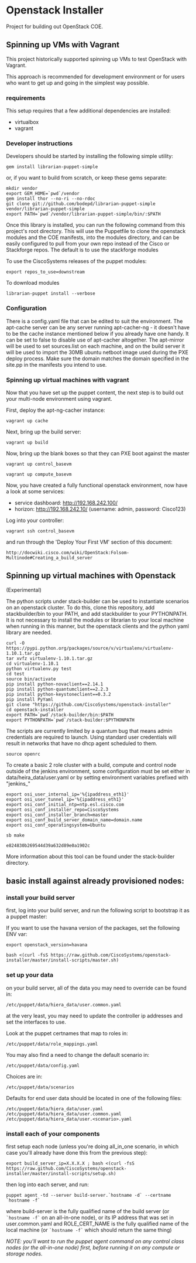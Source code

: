 Openstack Installer
================

Project for building out OpenStack COE.

## Spinning up VMs with Vagrant

This project historically supported spinning up VMs to test OpenStack with Vagrant.

This approach is recommended for development environment or for users who want
to get up and going in the simplest way possible.

### requirements

This setup requires that a few additional dependencies are installed:

* virtualbox
* vagrant

### Developer instructions

Developers should be started by installing the following simple utility:

    gem install librarian-puppet-simple

or, if you want to build from scratch, or keep these gems separate:

    mkdir vendor
    export GEM_HOME=`pwd`/vendor
    gem install thor --no-ri --no-rdoc
    git clone git://github.com/bodepd/librarian-puppet-simple vendor/librarian-puppet-simple
    export PATH=`pwd`/vendor/librarian-puppet-simple/bin/:$PATH

Once this library is installed, you can run the following command from this project's
root directory. This will use the Puppetfile to clone the openstack modules and the COE manifests, into the modules directory, and can be easily configured to pull from your own repo instead of the Cisco or Stackforge repos. The default is to use the stackforge modules

To use the CiscoSystems releases of the puppet modules:

    export repos_to_use=downstream

To download modules

    librarian-puppet install --verbose

### Configuration

There is a config.yaml file that can be edited to suit the environment.
The apt-cache server can be any server running apt-cacher-ng - it doesn't have to be the cache instance mentioned below if you already have one handy. It can be set to false to disable use of apt-cacher altogether.
The apt-mirror will be used to set sources.list on each machine, and on the build server it will be used to import the 30MB ubuntu netboot image used during the PXE deploy process.
Make sure the domain matches the domain specified in the site.pp in the manifests you intend to use.

### Spinning up virtual machines with vagrant

Now that you have set up the puppet content, the next step is to build
out your multi-node environment using vagrant.

First, deploy the apt-ng-cacher instance:

    vagrant up cache

Next, bring up the build server:

    vagrant up build

Now, bring up the blank boxes so that they can PXE boot against the master

    vagrant up control_basevm

    vagrant up compute_basevm

Now, you have created a fully functional openstack environment, now have a look at some services:

  * service dashboard: http://192.168.242.100/
  * horizon:           http://192.168.242.10/ (username: admin, password: Cisco123)

Log into your controller:

    vagrant ssh control_basevm

and run through the 'Deploy Your First VM' section of this document:

    http://docwiki.cisco.com/wiki/OpenStack:Folsom-Multinode#Creating_a_build_server


## Spinning up virtual machines with Openstack

(Experimental)

The python scripts under stack-builder can be used to instantiate scenarios on an openstack cluster. To do this, clone this repository, add stackbuilder/bin to your PATH, and add stackbuilder to your PYTHONPATH. It is not necessary to install the modules or librarian to your local machine when running in this manner, but the openstack clients and the python yaml library are needed.

    curl -O https://pypi.python.org/packages/source/v/virtualenv/virtualenv-1.10.1.tar.gz
    tar xvfz virtualenv-1.10.1.tar.gz
    cd virtualenv-1.10.1
    python virtualenv.py test
    cd test
    source bin/activate
    pip install python-novaclient==2.14.1
    pip install python-quantumclient==2.2.3
    pip install python-keystoneclient==0.3.2
    pip install PyYaml
    git clone "https://github.com/CiscoSystems/openstack-installer"
    cd openstack-installer
    export PATH=`pwd`/stack-builder/bin:$PATH
    export PYTHONPATH=`pwd`/stack-builder:$PYTHONPATH

The scripts are currently limited by a quantum bug that means admin credentials are required to launch. Using standard user credentials will result in networks that have no dhcp agent scheduled to them.

    source openrc

To create a basic 2 role cluster with a build, compute and control node outside of the jenkins environment, some configuration must be set either in data/heira\_data/user.yaml or by setting environment variables prefixed with "jenkins\_"

    export osi_user_internal_ip='%{ipaddress_eth1}'
    export osi_user_tunnel_ip='%{ipaddress_eth1}'
    export osi_conf_initial_ntp=ntp.esl.cisco.com
    export osi_conf_installer_repo=CiscoSystems
    export osi_conf_installer_branch=master
    export osi_conf_build_server_domain_name=domain.name
    export osi_conf_operatingsystem=Ubuntu

    sb make
    
    e824830b269544d39a632d89e0a1902c

More information about this tool can be found under the stack-builder directory.

## basic install against already provisioned nodes:

### install your build server

first, log into your build server, and run the following script to bootstrap it as a puppet master:

If you want to use the havana version of the packages, set the following ENV var:

    export openstack_version=havana

    bash <(curl -fsS https://raw.github.com/CiscoSystems/openstack-installer/master/install-scripts/master.sh)

### set up your data

on your build server, all of the data you may need to override can be found in:

    /etc/puppet/data/hiera_data/user.common.yaml

at the very least, you may need to update the controller ip addresses and set the
interfaces to use.

Look at the puppet certnames that map to roles in:

    /etc/puppet/data/role_mappings.yaml

You may also find a need to change the default scenario in:

    /etc/puppet/data/config.yaml

Choices are in:

    /etc/puppet/data/scenarios

Defaults for end user data should be located in one of the following files:

    /etc/puppet/data/hiera_data/user.yaml
    /etc/puppet/data/hiera_data/user.common.yaml
    /etc/puppet/data/hiera_data/user.<scenario>.yaml

### install each of your components

first setup each node (unless you're doing all\_in\_one scenario, in which case you'll already have done this from the previous step):

    export build_server_ip=X.X.X.X ; bash <(curl -fsS https://raw.github.com/CiscoSystems/openstack-installer/master/install-scripts/setup.sh)

then log into each server, and run:

``
    puppet agent -td --server build-server.`hostname -d` --certname `hostname -f`
``

where build-server is the fully qualified name of the build server (or `` `hostname -f` `` on an all-in-one node), or its IP address that was set in user.common.yaml and ROLE\_CERT\_NAME is the fully qualified name of the local machine (or `` `hostname -f` `` which should return the same thing)

*NOTE: you'll want to run the puppet agent command on any control class nodes (or the all-in-one node) first, before running it on any compute or storage nodes.*
